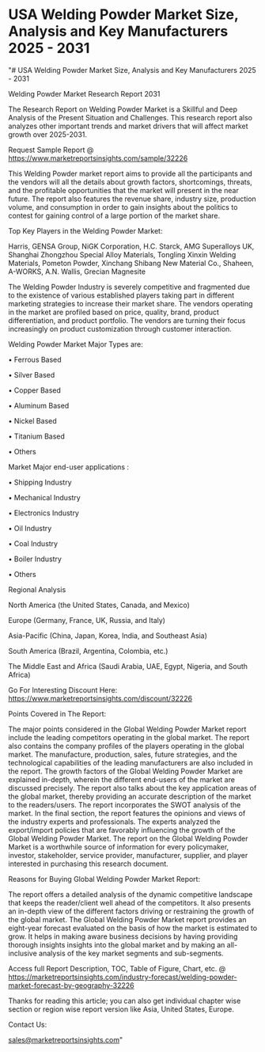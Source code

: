 # USA Welding Powder Market Size, Analysis and Key Manufacturers 2025 - 2031
"# USA Welding Powder Market Size, Analysis and Key Manufacturers 2025 - 2031

Welding Powder Market Research Report 2031

The Research Report on Welding Powder Market is a Skillful and Deep Analysis of the Present Situation and Challenges. This research report also analyzes other important trends and market drivers that will affect market growth over 2025-2031.

Request Sample Report @ https://www.marketreportsinsights.com/sample/32226

This Welding Powder market report aims to provide all the participants and the vendors will all the details about growth factors, shortcomings, threats, and the profitable opportunities that the market will present in the near future. The report also features the revenue share, industry size, production volume, and consumption in order to gain insights about the politics to contest for gaining control of a large portion of the market share.

Top Key Players in the Welding Powder Market:

Harris, GENSA Group, NiGK Corporation, H.C. Starck, AMG Superalloys UK, Shanghai Zhongzhou Special Alloy Materials, Tongling Xinxin Welding Materials, Pometon Powder, Xinchang Shibang New Material Co., Shaheen, A-WORKS, A.N. Wallis, Grecian Magnesite

The Welding Powder Industry is severely competitive and fragmented due to the existence of various established players taking part in different marketing strategies to increase their market share. The vendors operating in the market are profiled based on price, quality, brand, product differentiation, and product portfolio. The vendors are turning their focus increasingly on product customization through customer interaction.

Welding Powder Market Major Types are:

• Ferrous Based

• Silver Based

• Copper Based

• Aluminum Based

• Nickel Based

• Titanium Based

• Others

Market Major end-user applications :

• Shipping Industry

• Mechanical Industry

• Electronics Industry

• Oil Industry

• Coal Industry

• Boiler Industry

• Others

Regional Analysis

North America (the United States, Canada, and Mexico)

Europe (Germany, France, UK, Russia, and Italy)

Asia-Pacific (China, Japan, Korea, India, and Southeast Asia)

South America (Brazil, Argentina, Colombia, etc.)

The Middle East and Africa (Saudi Arabia, UAE, Egypt, Nigeria, and South Africa)

Go For Interesting Discount Here: https://www.marketreportsinsights.com/discount/32226

Points Covered in The Report:

The major points considered in the Global Welding Powder Market report include the leading competitors operating in the global market.
The report also contains the company profiles of the players operating in the global market.
The manufacture, production, sales, future strategies, and the technological capabilities of the leading manufacturers are also included in the report.
The growth factors of the Global Welding Powder Market are explained in-depth, wherein the different end-users of the market are discussed precisely.
The report also talks about the key application areas of the global market, thereby providing an accurate description of the market to the readers/users.
The report incorporates the SWOT analysis of the market. In the final section, the report features the opinions and views of the industry experts and professionals. The experts analyzed the export/import policies that are favorably influencing the growth of the Global Welding Powder Market.
The report on the Global Welding Powder Market is a worthwhile source of information for every policymaker, investor, stakeholder, service provider, manufacturer, supplier, and player interested in purchasing this research document.

Reasons for Buying Global Welding Powder Market Report:

The report offers a detailed analysis of the dynamic competitive landscape that keeps the reader/client well ahead of the competitors.
It also presents an in-depth view of the different factors driving or restraining the growth of the global market.
The Global Welding Powder Market report provides an eight-year forecast evaluated on the basis of how the market is estimated to grow.
It helps in making aware business decisions by having providing thorough insights insights into the global market and by making an all-inclusive analysis of the key market segments and sub-segments.

Access full Report Description, TOC, Table of Figure, Chart, etc. @ https://marketreportsinsights.com/industry-forecast/welding-powder-market-forecast-by-geography-32226

Thanks for reading this article; you can also get individual chapter wise section or region wise report version like Asia, United States, Europe.

Contact Us:

sales@marketreportsinsights.com"
